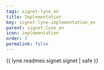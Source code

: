 ```yaml
---
tags: signet-lyne_en
title: Implementation
key: signet-lyne-implementation_en
parent: signet-lyne_en
icon: implementation
order: 3
permalink: false  
---
```

{{ lyne.readmes.signet.signet | safe }}


